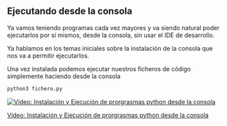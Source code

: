 ## Ejecutando desde la consola

Ya vamos teniendo programas cada vez mayores y va siendo natural poder ejecutarlos por sí mismos, desde la consola, sin usar el IDE de desarrollo.

Ya hablamos en los temas iniciales sobre la instalación de la consola que nos va a permitir ejecutarlos.

Una vez instalada podemos ejecutar nuestros ficheros de código simplemente haciendo desde la consola

```sh
python3 fichero.py
```

[![Vídeo: Instalación y Ejecución de prorgrasmas python desde la consola](https://img.youtube.com/vi/NKldIFTxKTs/0.jpg)](https://drive.google.com/file/d/15EEorf16w1-QfMgJb8kneQO-M33JnoVZ/view?usp=sharing)


[Vídeo: Instalación y Ejecución de prorgrasmas python desde la consola](https://drive.google.com/file/d/15EEorf16w1-QfMgJb8kneQO-M33JnoVZ/view?usp=sharing)



